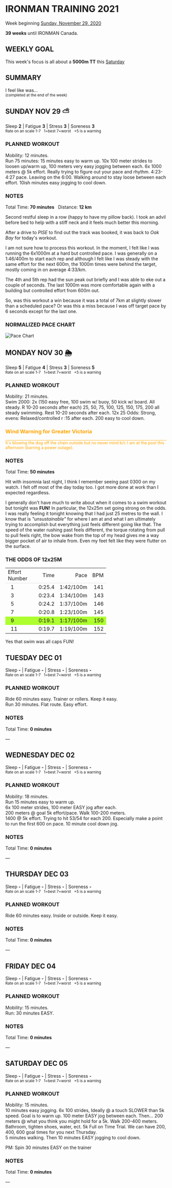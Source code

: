 # IRONMAN TRAINING 2021
Week beginning [Sunday, November 29, 2020](javascript:flick('sun');)

**39 weeks** until IRONMAN Canada.

## WEEKLY GOAL
This week's focus is all about a **5000m TT** this [Saturday](javascript:flick('sat');) 

## SUMMARY
I feel like was...   
<sup>(completed at the end of the week)</sup><!--OVERTRAINING|ON THE EDGE|STAYING CONSISTENT|LAGGING A BIT-->

<!---->
## SUNDAY NOV 29 ⛅️
Sleep **2** | Fatigue **3** | Stress **3** | Soreness **3**  
<sup>Rate on an scale 1-7 &nbsp; 1=best 7=worst &nbsp; +5 is a warning</sup>

### PLANNED WORKOUT
Mobility: 12 minutes.   
Run 75 minutes: 15 minutes easy to warm up. 10x 100 meter strides to loosen up/warm up, 100 meters very easy jogging between each. 6x 1000 meters @ 5k effort. Really trying to figure out your pace and rhythm. 4:23-4:27 pace. Leaving on the 6:00. Walking around to stay loose between each effort. 10ish minutes easy jogging to cool down.

### NOTES
Total Time: **70 minutes** &nbsp; Distance: **12 km**

Second restful sleep in a row (happy to have my pillow back).  I took an advil before bed to help with a stiff neck and it feels much better this morning.

After a drive to _PISE_ to find out the track was booked, it was back to _Oak Bay_ for today's workout.
<!---->
I am not sure how to process this workout.  In the moment, I felt like I was running the 6x1000m at a hard but controlled pace.  I was generally on a 1:46/400m to start each rep and although I felt like I was steady with the same effort for the next 600m, the 1000m times were behind the target, mostly coming in on average 4:33/km.

The 4th and 5th rep had the sun peak out briefly and I was able to eke out a couple of seconds.  The last 1000m was more comfortable again with a building but controlled effort from 600m out.

So, was this workout a win because it was a total of 7km at slightly slower than a scheduled pace?  Or was this a miss because I was off target pace by 6 seconds except for the last one.

### NORMALIZED PACE CHART
![Pace Chart](/assets/jpg/pacechart-20201129.jpeg)

<!---->
## MONDAY NOV 30 🌦
Sleep **5** | Fatigue **4** | Stress **3** | Soreness **5**  
<sup>Rate on an scale 1-7 &nbsp; 1=best 7=worst &nbsp; +5 is a warning</sup>

### PLANNED WORKOUT
Mobility: 21 minutes.   
Swim 2000: 2x (150 easy free, 100 swim w/ buoy, 50 kick w/ board. All steady. R 10-20 seconds after each) 25, 50, 75, 100, 125, 150, 175, 200 all steady swimming. Rest 10-20 seconds after each. 12x 25 Odds: Strong, evens: Relaxed/controlled r :15 after each. 200 easy to cool down.

<h3 style="color:orange">Wind Warning for Greater Victoria</h3><p style="color:orange;border-top:1px solid orange;font-size:0.9em;">It's blowing the dog off the chain outside but no never mind b/c I am at the pool this afternoon (barring a power outage).</p>

### NOTES
Total Time: **50 minutes**

Hit with insomnia last night, I think I remember seeing past 0300 on my watch.  I felt off most of the day today too.  I got more done at work than I expected regardless.
<!---->
I generally don't have much to write about when it comes to a swim workout but tonight was **FUN!**    In particular, the 12x25m set going strong on the odds.  I was really feeling it tonight knowing that I had just 25 metres to the wall.  I know that is _"unsustainable"_ for where I am at and what I am ultimately trying to accomplish but everything just feels different going like that.  The speed of the water rushing past feels different, the torque rotating from pull to pull feels right, the bow wake from the top of my head gives me a way bigger pocket of air to inhale from.  Even my feet felt like they were flutter on the surface.  

### THE ODDS OF 12x25M
<table style="border-collapse:collapse;width:315px;">
<tr style="border-bottom:1px solid #ddd;"><td>Effort Number</td><td style="text-align:right;">Time</td><td style="text-align:right;">Pace</td><td style="text-align:right;">BPM</td></tr>
<tr><td >&nbsp; 1</td><td style="text-align:right;">0:25.4</td><td style="text-align:right;">1:42/100m</td><td style="text-align:right;">141</td></tr>
<tr><td>&nbsp; 3</td><td style="text-align:right;">0:23.4</td><td style="text-align:right;">1:34/100m</td><td style="text-align:right;">143</td></tr>
<tr><td>&nbsp; 5</td><td style="text-align:right;">0:24.2</td><td style="text-align:right;">1:37/100m</td><td style="text-align:right;">146</td></tr>
<tr><td>&nbsp; 7</td><td style="text-align:right;">0:20.8</td><td style="text-align:right;">1:23/100m</td><td style="text-align:right;">145</td></tr>
<tr style="background-color:greenyellow;"><td>&nbsp; 9</td><td style="text-align:right;">0:19.1</td><td style="text-align:right;">1:17/100m</td><td style="text-align:right;">150</td></tr>
<tr><td>&nbsp; 11</td><td style="text-align:right;">0:19.7</td><td style="text-align:right;">1:19/100m</td><td style="text-align:right;">152</td></tr>
</table>

Yes that swim was all caps FUN!
<!---->
## TUESDAY DEC 01
Sleep **-** | Fatigue **-** | Stress **-** | Soreness **-**  
<sup>Rate on an scale 1-7 &nbsp; 1=best 7=worst &nbsp; +5 is a warning</sup>

### PLANNED WORKOUT
Ride 60 minutes easy. Trainer or rollers. Keep it easy.   
Run 30 minutes. Flat route. Easy effort.

### NOTES
Total Time: **0 minutes**

&mdash; 


<!---->
## WEDNESDAY DEC 02
Sleep **-** | Fatigue **-** | Stress **-** | Soreness **-**  
<sup>Rate on an scale 1-7 &nbsp; 1=best 7=worst &nbsp; +5 is a warning</sup>

### PLANNED WORKOUT
Mobility: 18 minutes.   
Run 15 minutes easy to warm up.   
6x 100 meter strides, 100 meter EASY jog after each.  
200 meters @ goal 5k effort/pace. Walk 100-200 meters.   
1400 @ 5k effort. Trying to hit 53/54 for each 200. Especially make a point to run the first 600 on pace. 
10 minute cool down jog.

### NOTES
Total Time: **0 minutes**

&mdash; 


<!---->
## THURSDAY DEC 03
Sleep **-** | Fatigue **-** | Stress **-** | Soreness **-**  
<sup>Rate on an scale 1-7 &nbsp; 1=best 7=worst &nbsp; +5 is a warning</sup>

### PLANNED WORKOUT
Ride 60 minutes easy. Inside or outside. Keep it easy.

### NOTES
Total Time: **0 minutes**

&mdash; 


<!---->
## FRIDAY DEC 04
Sleep **-** | Fatigue **-** | Stress **-** | Soreness **-**  
<sup>Rate on an scale 1-7 &nbsp; 1=best 7=worst &nbsp; +5 is a warning</sup>

### PLANNED WORKOUT
Mobility: 15 minutes.  
Run: 30 minutes EASY.

### NOTES
Total Time: **0 minutes**

&mdash; 


<!---->
## SATURDAY DEC 05
Sleep **-** | Fatigue **-** | Stress **-** | Soreness **-**  
<sup>Rate on an scale 1-7 &nbsp; 1=best 7=worst &nbsp; +5 is a warning</sup>

### PLANNED WORKOUT
Mobility: 15 minutes.   
10 minutes easy jogging. 6x 100 strides, Ideally @ a touch SLOWER than 5k speed. Goal is to warm up. 100 meter EASY jog between each. 
Then... 200 meters @ what you think you might hold for a 5k. Walk 200-400 meters. Bathroom, tighten shoes, water, ect. 
5k Full on Time Trial. We can have 200, 400, 600 goal times for you next Thursday.  
5 minutes walking. Then 10 minutes EASY jogging to cool down. 

PM: Spin 30 minutes EASY on the trainer


### NOTES
Total Time: **0 minutes**

&mdash; 


<!---->